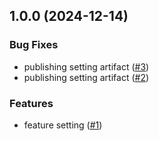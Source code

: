 
<a name="1.0.0"></a>
## 1.0.0 (2024-12-14)

### Bug Fixes

* publishing setting artifact ([#3](https://github.com/doananhtuan22111996/android-repo-template/issues/3))
* publishing setting artifact ([#2](https://github.com/doananhtuan22111996/android-repo-template/issues/2))

### Features

* feature setting ([#1](https://github.com/doananhtuan22111996/android-repo-template/issues/1))

